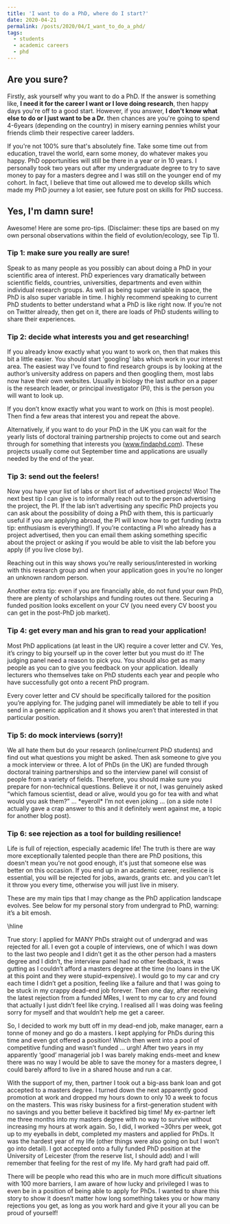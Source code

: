 ```yaml
---
title: 'I want to do a PhD, where do I start?'
date: 2020-04-21
permalink: /posts/2020/04/I_want_to_do_a_phd/
tags:
  - students
  - academic careers
  - phd
---
```


<h2>Are you sure?</h2>

Firstly, ask yourself why you want to do a PhD. If the answer is something like, **I need it for the career I want or I love doing research**, then happy days you're off to a good start. However, if you answer, **I don't know what else to do or I just want to be a Dr.** then chances are you're going to spend 4-6years (depending on the country) in misery earning pennies whilst your friends climb their respective career ladders. 

If you're not 100% sure that's absolutely fine. Take some time out from education, travel the world, earn some money, do whatever makes you happy. PhD opportunities will still be there in a year or in 10 years. I personally took two years out after my undergraduate degree to try to save money to pay for a masters degree and I was still on the younger end of my cohort. In fact, I believe that time out allowed me to develop skills which made my PhD journey a lot easier, see future post on skills for PhD success.

<h2>Yes, I'm damn sure!</h2>

Awesome! Here are some pro-tips. (Disclaimer: these tips are based on my own personal observations within the field of evolution/ecology, see Tip 1).

<h3>Tip 1: make sure you really are sure!</h3>
Speak to as many people as you possibly can about doing a PhD in your scientific area of interest. PhD experiences vary dramatically between scientific fields, countries, universities, departments and even within individual research groups. As well as being super variable in space, the PhD is also super variable in time. I highly recommend speaking to current PhD students to better understand what a PhD is like right now. If you’re not on Twitter already, then get on it, there are loads of PhD students willing to share their experiences.

<h3>Tip 2: decide what interests you and get researching!</h3>
If you already know exactly what you want to work on, then that makes this bit a little easier. You should start 'googling' labs which work in your interest area. The easiest way I’ve found to find research groups is by looking at the author’s university address on papers and then googling them, most labs now have their own websites. Usually in biology the last author on a paper is the research leader, or principal investigator (PI), this is the person you will want to look up. 

If you don’t know exactly what you want to work on (this is most people). Then find a few areas that interest you and repeat the above.

Alternatively, if you want to do your PhD in the UK you can wait for the yearly lists of doctoral training partnership projects to come out and search through for something that interests you (www.findaphd.com). These projects usually come out September time and applications are usually needed by the end of the year.

<h3>Tip 3: send out the feelers!</h3>
Now you have your list of labs or short list of advertised projects! Woo! The next best tip I can give is to informally reach out to the person advertising the project, the PI. If the lab isn’t advertising any specific PhD projects you can ask about the possibility of doing a PhD with them, this is particuarly useful if you are applying abroad, the PI will know how to get funding (extra tip: enthusiasm is everything!). If you’re contacting a PI who already has a project advertised, then you can email them asking something specific about the project or asking if you would be able to visit the lab before you apply (if you live close by).

Reaching out in this way shows you’re really serious/interested in working with this research group and when your application goes in you’re no longer an unknown random person.

Another extra tip: even if you are financially able, do not fund your own PhD, there are plenty of scholarships and funding routes out there. Securing a funded position looks excellent on your CV (you need every CV boost you can get in the post-PhD job market).

<h3>Tip 4: get every man and his gran to read your application!</h3>
Most PhD applications (at least in the UK) require a cover letter and CV. Yes, it’s cringy to big yourself up in the cover letter but you must do it! The judging panel need a reason to pick you. You should also get as many people as you can to give you feedback on your application. Ideally lecturers who themselves take on PhD students each year and people who have successfully got onto a recent PhD program.  

Every cover letter and CV should be specifically tailored for the position you’re applying for. The judging panel will immediately be able to tell if you send in a generic application and it shows you aren’t that interested in that particular position.

<h3>Tip 5: do mock interviews (sorry)!</h3>
We all hate them but do your research (online/current PhD students) and find out what questions you might be asked. Then ask someone to give you a mock interview or three. A lot of PhDs (in the UK) are funded through doctoral training partnerships and so the interview panel will consist of people from a variety of fields. Therefore, you should make sure you prepare for non-technical questions. Believe it or not, I was genuinely asked “which famous scientist, dead or alive, would you go for tea with and what would you ask them?” … *eyeroll* I’m not even joking … (on a side note I actually gave a crap answer to this and it definitely went against me, a topic for another blog post).

<h3>Tip 6: see rejection as a tool for building resilience!</h3>
Life is full of rejection, especially academic life! The truth is there are way more exceptionally talented people than there are PhD positions, this doesn't mean you're not good enough, it's just that someone else was better on this occasion. If you end up in an academic career, resilience is essential, you will be rejected for jobs, awards, grants etc. and you can’t let it throw you every time, otherwise you will just live in misery. 

These are my main tips that I may change as the PhD application landscape evolves. See below for my personal story from undergrad to PhD, warning: it’s a bit emosh.

\hline

True story: I applied for MANY PhDs straight out of undergrad and was rejected for all. I even got a couple of interviews, one of which I was down to the last two people and I didn’t get it as the other person had a masters degree and I didn’t, the interview panel had no other feedback, it was gutting as I couldn’t afford a masters degree at the time (no loans in the UK at this point and they were stupid-expensive). I would go to my car and cry each time I didn’t get a position, feeling like a failure and that I was going to be stuck in my crappy dead-end job forever. Then one day, after receiving the latest rejection from a funded MRes, I went to my car to cry and found that actually I just didn’t feel like crying. I realised all I was doing was feeling sorry for myself and that wouldn’t help me get a career. 

So, I decided to work my butt off in my dead-end job, make manager, earn a tonne of money and go do a masters. I kept applying for PhDs during this time and even got offered a position! Which then went into a pool of competitive funding and wasn’t funded … urgh! After two years in my apparently ‘good’ managerial job I was barely making ends-meet and knew there was no way I would be able to save the money for a masters degree, I could barely afford to live in a shared house and run a car. 

With the support of my, then, partner I took out a big-ass bank loan and got accepted to a masters degree. I turned down the next apparently good promotion at work and dropped my hours down to only 10 a week to focus on the masters. This was risky business for a first-generation student with no savings and you better believe it backfired big time! My ex-partner left me three months into my masters degree with no way to survive without increasing my hours at work again. So, I did, I worked ~30hrs per week, got up to my eyeballs in debt, completed my masters and applied for PhDs. It was the hardest year of my life (other things were also going on but I won’t go into detail). I got accepted onto a fully funded PhD position at the University of Leicester (from the reserve list, I should add) and I will remember that feeling for the rest of my life. My hard graft had paid off.

There will be people who read this who are in much more difficult situations with 100 more barriers, I am aware of how lucky and privileged I was to even be in a position of being able to apply for PhDs. I wanted to share this story to show it doesn’t matter how long something takes you or how many rejections you get, as long as you work hard and give it your all you can be proud of yourself! 
 